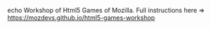 echo Workshop of Html5 Games of Mozilla. Full instructions here => https://mozdevs.github.io/html5-games-workshop
